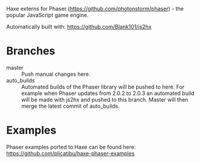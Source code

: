 Haxe externs for Phaser (https://github.com/photonstorm/phaser) - the popular JavaScript game engine.

Automatically built with: https://github.com/Blank101/js2hx

Branches
========

<dl>
	<dt>master</dt>
	<dd>Push manual changes here.</dd>
	<dt>auto_builds</dt>
	<dd>Automated builds of the Phaser library will be pushed to here. For example when Phaser updates from 2.0.2 to 2.0.3 an automated build will be made with js2hx and pushed to this branch. Master will then merge the latest commit of auto_builds.</dd>
</dl>

Examples
========

Phaser examples ported to Haxe can be found here: https://github.com/plicatibu/haxe-phaser-examples